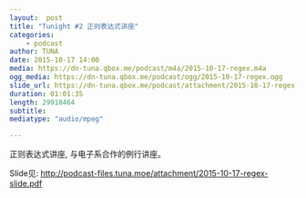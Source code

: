 ```yaml
---
layout:  post
title: "Tunight #2 正则表达式讲座"
categories:
    - podcast
author: TUNA
date: 2015-10-17 14:00
media: https://dn-tuna.qbox.me/podcast/m4a/2015-10-17-regex.m4a
ogg_media: https://dn-tuna.qbox.me/podcast/ogg/2015-10-17-regex.ogg
slide_url: https://dn-tuna.qbox.me/podcast/attachment/2015-10-17-regex-slide.pdf
duration: 01:01:35
length: 29918464
subtitle: 
mediatype: "audio/mpeg"

---
```



正则表达式讲座, 与电子系合作的例行讲座。

Slide见: <http://podcast-files.tuna.moe/attachment/2015-10-17-regex-slide.pdf>

